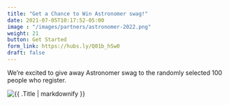 ```yaml
---
title: "Get a Chance to Win Astronomer swag!"
date: 2021-07-05T10:17:52-05:00
image : "/images/partners/astronomer-2022.png"
weight: 21
button: Get Started
form_link: https://hubs.ly/Q01b_hSw0
draft: false
---
```


We’re excited to give away Astronomer swag to the randomly selected 100 people who register.

<div class="container">
<img class="img-fluid" src="/images/astro swag 3.png" alt="{{ .Title | markdownify }}" />
</div>